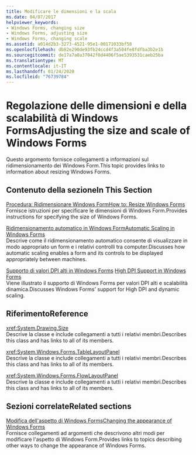```yaml
---
title: Modificare le dimensioni e la scala
ms.date: 04/07/2017
helpviewer_keywords:
- Windows Forms, changing size
- Windows Forms, adjusting size
- Windows Forms, changing scale
ms.assetid: a014d2b3-3273-4521-95e1-00171033bf58
ms.openlocfilehash: db82e290de93fb24ccd4f3a504fe8fdfba3b2e1b
ms.sourcegitcommit: de17a7a0a37042f0d4406f5ae5393531caeb25ba
ms.translationtype: MT
ms.contentlocale: it-IT
ms.lasthandoff: 01/24/2020
ms.locfileid: "76739784"
---
```

# <a name="adjusting-the-size-and-scale-of-windows-forms"></a><span data-ttu-id="76157-102">Regolazione delle dimensioni e della scalabilità di Windows Forms</span><span class="sxs-lookup"><span data-stu-id="76157-102">Adjusting the size and scale of Windows Forms</span></span>
<span data-ttu-id="76157-103">Questo argomento fornisce collegamenti a informazioni sul ridimensionamento dei Windows Form.</span><span class="sxs-lookup"><span data-stu-id="76157-103">This topic provides links to information about resizing Windows Forms.</span></span>  
  
## <a name="in-this-section"></a><span data-ttu-id="76157-104">Contenuto della sezione</span><span class="sxs-lookup"><span data-stu-id="76157-104">In This Section</span></span>  
 [<span data-ttu-id="76157-105">Procedura: Ridimensionare Windows Form</span><span class="sxs-lookup"><span data-stu-id="76157-105">How to: Resize Windows Forms</span></span>](how-to-resize-windows-forms.md)  
 <span data-ttu-id="76157-106">Fornisce istruzioni per specificare le dimensioni di Windows Form.</span><span class="sxs-lookup"><span data-stu-id="76157-106">Provides instructions for specifying the size of Windows Forms.</span></span>  
  
 [<span data-ttu-id="76157-107">Ridimensionamento automatico in Windows Form</span><span class="sxs-lookup"><span data-stu-id="76157-107">Automatic Scaling in Windows Forms</span></span>](automatic-scaling-in-windows-forms.md)  
 <span data-ttu-id="76157-108">Descrive come il ridimensionamento automatico consente di visualizzare in modo appropriato un form e i relativi controlli tra computer.</span><span class="sxs-lookup"><span data-stu-id="76157-108">Discusses how automatic scaling enables a form and its controls to be displayed appropriately between machines.</span></span>  
  
 <span data-ttu-id="76157-109">[Supporto di valori DPI alti in Windows Forms](high-dpi-support-in-windows-forms.md)  </span><span class="sxs-lookup"><span data-stu-id="76157-109">[High DPI Support in Windows Forms](high-dpi-support-in-windows-forms.md)  </span></span>  
 <span data-ttu-id="76157-110">Viene illustrato il supporto di Windows Forms per valori DPI alti e scalabilità dinamica.</span><span class="sxs-lookup"><span data-stu-id="76157-110">Discusses Windows Forms' support for High DPI and dynamic scaling.</span></span> 
  
## <a name="reference"></a><span data-ttu-id="76157-111">Riferimento</span><span class="sxs-lookup"><span data-stu-id="76157-111">Reference</span></span>  
 <xref:System.Drawing.Size>  
 <span data-ttu-id="76157-112">Descrive la classe e include collegamenti a tutti i relativi membri.</span><span class="sxs-lookup"><span data-stu-id="76157-112">Describes this class and has links to all of its members.</span></span>  
  
 <xref:System.Windows.Forms.TableLayoutPanel>  
 <span data-ttu-id="76157-113">Descrive la classe e include collegamenti a tutti i relativi membri.</span><span class="sxs-lookup"><span data-stu-id="76157-113">Describes this class and has links to all of its members.</span></span>  
  
 <xref:System.Windows.Forms.FlowLayoutPanel>  
 <span data-ttu-id="76157-114">Descrive la classe e include collegamenti a tutti i relativi membri.</span><span class="sxs-lookup"><span data-stu-id="76157-114">Describes this class and has links to all of its members.</span></span>  
  
## <a name="related-sections"></a><span data-ttu-id="76157-115">Sezioni correlate</span><span class="sxs-lookup"><span data-stu-id="76157-115">Related sections</span></span>  
 [<span data-ttu-id="76157-116">Modifica dell'aspetto di Windows Forms</span><span class="sxs-lookup"><span data-stu-id="76157-116">Changing the appearance of Windows Forms</span></span>](changing-the-appearance-of-windows-forms.md)  
 <span data-ttu-id="76157-117">Fornisce collegamenti ad argomenti che descrivono altri modi per modificare l'aspetto di Windows Form.</span><span class="sxs-lookup"><span data-stu-id="76157-117">Provides links to topics describing other ways to change the appearance of Windows Forms.</span></span>
